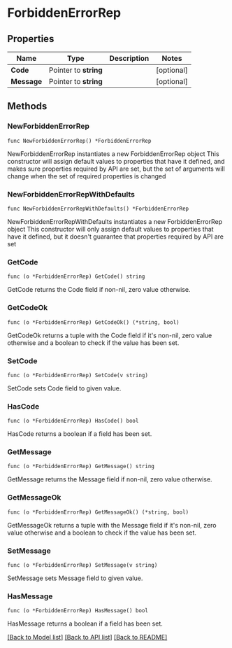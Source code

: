 # ForbiddenErrorRep

## Properties

Name | Type | Description | Notes
------------ | ------------- | ------------- | -------------
**Code** | Pointer to **string** |  | [optional] 
**Message** | Pointer to **string** |  | [optional] 

## Methods

### NewForbiddenErrorRep

`func NewForbiddenErrorRep() *ForbiddenErrorRep`

NewForbiddenErrorRep instantiates a new ForbiddenErrorRep object
This constructor will assign default values to properties that have it defined,
and makes sure properties required by API are set, but the set of arguments
will change when the set of required properties is changed

### NewForbiddenErrorRepWithDefaults

`func NewForbiddenErrorRepWithDefaults() *ForbiddenErrorRep`

NewForbiddenErrorRepWithDefaults instantiates a new ForbiddenErrorRep object
This constructor will only assign default values to properties that have it defined,
but it doesn't guarantee that properties required by API are set

### GetCode

`func (o *ForbiddenErrorRep) GetCode() string`

GetCode returns the Code field if non-nil, zero value otherwise.

### GetCodeOk

`func (o *ForbiddenErrorRep) GetCodeOk() (*string, bool)`

GetCodeOk returns a tuple with the Code field if it's non-nil, zero value otherwise
and a boolean to check if the value has been set.

### SetCode

`func (o *ForbiddenErrorRep) SetCode(v string)`

SetCode sets Code field to given value.

### HasCode

`func (o *ForbiddenErrorRep) HasCode() bool`

HasCode returns a boolean if a field has been set.

### GetMessage

`func (o *ForbiddenErrorRep) GetMessage() string`

GetMessage returns the Message field if non-nil, zero value otherwise.

### GetMessageOk

`func (o *ForbiddenErrorRep) GetMessageOk() (*string, bool)`

GetMessageOk returns a tuple with the Message field if it's non-nil, zero value otherwise
and a boolean to check if the value has been set.

### SetMessage

`func (o *ForbiddenErrorRep) SetMessage(v string)`

SetMessage sets Message field to given value.

### HasMessage

`func (o *ForbiddenErrorRep) HasMessage() bool`

HasMessage returns a boolean if a field has been set.


[[Back to Model list]](../README.md#documentation-for-models) [[Back to API list]](../README.md#documentation-for-api-endpoints) [[Back to README]](../README.md)


